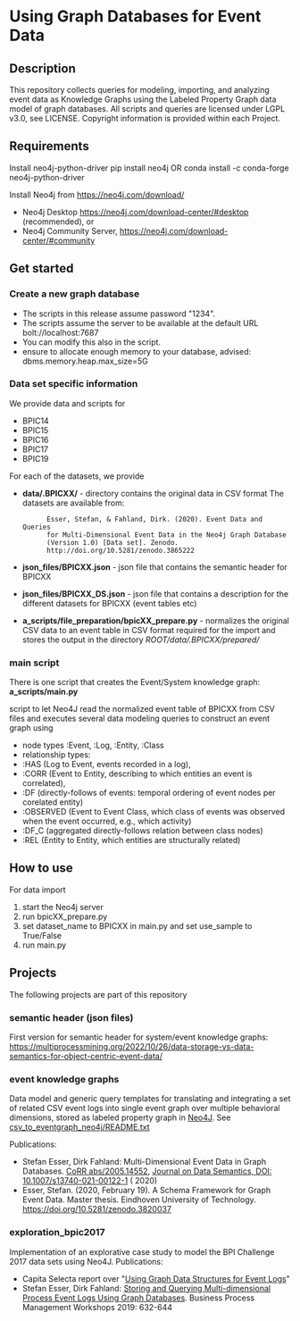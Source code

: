 # Using Graph Databases for Event Data

## Description

This repository collects queries for modeling, importing, and analyzing event data as Knowledge Graphs using the Labeled
Property Graph data model of graph databases. All scripts and queries are licensed under LGPL v3.0, see LICENSE.
Copyright information is provided within each Project.

## Requirements

Install neo4j-python-driver
pip install neo4j
OR
conda install -c conda-forge neo4j-python-driver

Install Neo4j from https://neo4j.com/download/

- Neo4j Desktop https://neo4j.com/download-center/#desktop (recommended), or
- Neo4j Community Server, https://neo4j.com/download-center/#community

## Get started

### Create a new graph database

- The scripts in this release assume password "1234".
- The scripts assume the server to be available at the default URL bolt://localhost:7687
- You can modify this also in the script.
- ensure to allocate enough memory to your database, advised: dbms.memory.heap.max_size=5G

### Data set specific information
We provide data and scripts for

- BPIC14
- BPIC15
- BPIC16
- BPIC17
- BPIC19

For each of the datasets, we provide

- **data/.BPICXX/** - directory contains the original data in CSV format
  The datasets are available from:

            Esser, Stefan, & Fahland, Dirk. (2020). Event Data and Queries
            for Multi-Dimensional Event Data in the Neo4j Graph Database
            (Version 1.0) [Data set]. Zenodo. 
            http://doi.org/10.5281/zenodo.3865222
- **json_files/BPICXX.json** - json file that contains the semantic header for BPICXX
- **json_files/BPICXX_DS.json** - json file that contains a description for the different datasets for BPICXX (event
  tables etc)

- **a_scripts/file_preparation/bpicXX_prepare.py** - normalizes the original CSV data to an event table in CSV
  format required for the import and stores the output in the directory _ROOT/data/.BPICXX/prepared/_

### main script
There is one script that creates the Event/System knowledge graph: **a_scripts/main.py**

script to let Neo4J read the normalized event table of BPICXX from CSV files and executes several data modeling queries to construct
an event graph using 

- node types :Event, :Log, :Entity, :Class
- relationship types:
- :HAS (Log to Event, events recorded in a log),
- :CORR (Event to Entity, describing to which entities
an event is correlated),
- :DF (directly-follows of events: temporal ordering of
event nodes per corelated entity)
- :OBSERVED (Event to Event Class, which class of
events was observed when the event occurred,
e.g., which activity)
- :DF_C (aggregated directly-follows relation between
class nodes)
- :REL (Entity to Entity, which entities are structurally
related)

How to use
----------

For data import

1. start the Neo4j server
2. run bpicXX_prepare.py
3. set dataset_name to BPICXX in main.py and set use_sample to True/False
4. run main.py

## Projects

The following projects are part of this repository


### semantic header (json files)
First version for semantic header for system/event knowledge graphs: https://multiprocessmining.org/2022/10/26/data-storage-vs-data-semantics-for-object-centric-event-data/

### event knowledge graphs

Data model and generic query templates for translating and integrating a set of related CSV event logs into single event
graph over multiple behavioral dimensions, stored as labeled property graph in [Neo4J](https://neo4j.com/).
See [csv_to_eventgraph_neo4j/README.txt](a_scripts/README.txt)

Publications:

- Stefan Esser, Dirk Fahland: Multi-Dimensional Event Data in Graph
  Databases. [CoRR abs/2005.14552](https://arxiv.org/abs/2005.14552), [Journal on Data Semantics, DOI: 10.1007/s13740-021-00122-1](https://dx.doi.org/10.1007/s13740-021-00122-1) (
  2020)
- Esser, Stefan. (2020, February 19). A Schema Framework for Graph Event Data. Master thesis. Eindhoven University of
  Technology. https://doi.org/10.5281/zenodo.3820037

### exploration_bpic2017

Implementation of an explorative case study to model the BPI Challenge 2017 data sets using Neo4J. Publications:

- Capita Selecta report over "[Using Graph Data Structures for Event Logs](https://doi.org/10.5281/zenodo.3333831)"
- Stefan Esser, Dirk
  Fahland: [Storing and Querying Multi-dimensional Process Event Logs Using Graph Databases](https://doi.org/10.1007/978-3-030-37453-2_51).
  Business Process Management Workshops 2019: 632-644
